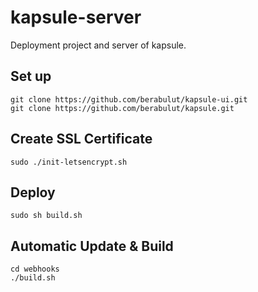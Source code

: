 # kapsule-server

Deployment project and server of kapsule.

## Set up

``` 
git clone https://github.com/berabulut/kapsule-ui.git 
git clone https://github.com/berabulut/kapsule.git
```

## Create SSL Certificate

```
sudo ./init-letsencrypt.sh
```


## Deploy

```
sudo sh build.sh
```

## Automatic Update & Build 

```
cd webhooks
./build.sh
```

